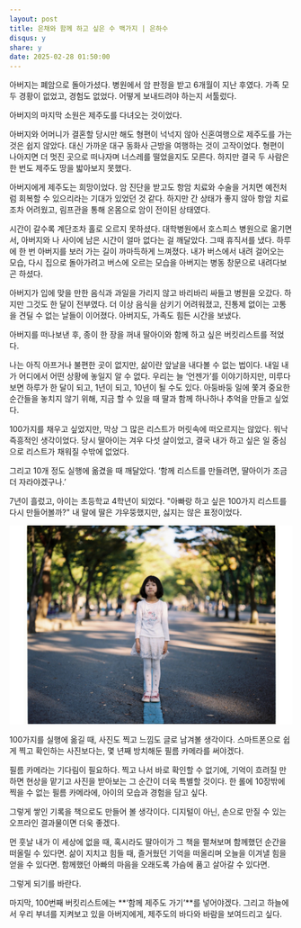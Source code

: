 ```yaml
---
layout: post
title: 은채와 함께 하고 싶은 수 백가지 | 은하수
disqus: y
share: y
date: 2025-02-28 01:50:00
---
```


아버지는 폐암으로 돌아가셨다. 병원에서 암 판정을 받고 6개월이 지난 후였다. 가족 모두 경황이 없었고, 경험도 없었다. 어떻게 보내드려야 하는지 서툴렀다.

아버지의 마지막 소원은 제주도를 다녀오는 것이었다.

아버지와 어머니가 결혼할 당시만 해도 형편이 넉넉지 않아 신혼여행으로 제주도를 가는 것은 쉽지 않았다. 대신 가까운 대구 동화사 근방을 여행하는 것이 고작이었다. 형편이 나아지면 더 멋진 곳으로 떠나자며 너스레를 떨었을지도 모른다. 하지만 결국 두 사람은 한 번도 제주도 땅을 밟아보지 못했다.

아버지에게 제주도는 희망이었다. 암 진단을 받고도 항암 치료와 수술을 거치면 예전처럼 회복할 수 있으리라는 기대가 있었던 것 같다. 하지만 간 상태가 좋지 않아 항암 치료조차 어려웠고, 림프관을 통해 온몸으로 암이 전이된 상태였다.

시간이 갈수록 계단조차 홀로 오르지 못하셨다. 대학병원에서 호스피스 병원으로 옮기면서, 아버지와 나 사이에 남은 시간이 얼마 없다는 걸 깨달았다. 그때 휴직서를 냈다. 하루에 한 번 아버지를 보러 가는 길이 까마득하게 느껴졌다. 내가 버스에서 내려 걸어오는 모습, 다시 집으로 돌아가려고 버스에 오르는 모습을 아버지는 병동 창문으로 내려다보곤 하셨다.

아버지가 입에 맞을 만한 음식과 과일을 가리지 않고 바리바리 싸들고 병원을 오갔다. 하지만 그것도 한 달이 전부였다. 더 이상 음식을 삼키기 어려워졌고, 진통제 없이는 고통을 견딜 수 없는 날들이 이어졌다. 아버지도, 가족도 힘든 시간을 보냈다.

아버지를 떠나보낸 후, 종이 한 장을 꺼내 딸아이와 함께 하고 싶은 버킷리스트를 적었다.

나는 아직 아프거나 불편한 곳이 없지만, 삶이란 앞날을 내다볼 수 없는 법이다. 내일 내가 어디에서 어떤 상황에 놓일지 알 수 없다. 우리는 늘 ‘언젠가’를 이야기하지만, 미루다 보면 하루가 한 달이 되고, 1년이 되고, 10년이 될 수도 있다. 아둥바둥 일에 쫓겨 중요한 순간들을 놓치지 않기 위해, 지금 할 수 있을 때 딸과 함께 하나하나 추억을 만들고 싶었다.

100가지를 채우고 싶었지만, 막상 그 많은 리스트가 머릿속에 떠오르지는 않았다. 워낙 즉흥적인 생각이었다. 당시 딸아이는 겨우 다섯 살이었고, 결국 내가 하고 싶은 일 중심으로 리스트가 채워질 수밖에 없었다.

그리고 10개 정도 실행에 옮겼을 때 깨달았다.
‘함께 리스트를 만들려면, 딸아이가 조금 더 자라야겠구나.’

7년이 흘렀고, 아이는 초등학교 4학년이 되었다.
"아빠랑 하고 싶은 100가지 리스트를 다시 만들어볼까?"
내 말에 딸은 갸우뚱했지만, 싫지는 않은 표정이었다.

![은하수-서울대공원가기](/images/eunchae100.JPG)

100가지를 실행에 옮길 때, 사진도 찍고 느낌도 글로 남겨볼 생각이다. 스마트폰으로 쉽게 찍고 확인하는 사진보다는, 몇 년째 방치해둔 필름 카메라를 써야겠다.

필름 카메라는 기다림이 필요하다. 찍고 나서 바로 확인할 수 없기에, 기억이 흐려질 만하면 현상을 맡기고 사진을 받아보는 그 순간이 더욱 특별할 것이다. 한 롤에 10장밖에 찍을 수 없는 필름 카메라에, 아이의 모습과 경험을 담고 싶다.

그렇게 쌓인 기록을 책으로도 만들어 볼 생각이다. 디지털이 아닌, 손으로 만질 수 있는 오프라인 결과물이면 더욱 좋겠다.

먼 훗날 내가 이 세상에 없을 때, 혹시라도 딸아이가 그 책을 펼쳐보며 함께했던 순간을 떠올릴 수 있다면. 삶이 지치고 힘들 때, 즐거웠던 기억을 떠올리며 오늘을 이겨낼 힘을 얻을 수 있다면. 함께했던 아빠의 마음을 오래도록 가슴에 품고 살아갈 수 있다면.

그렇게 되기를 바란다.

마지막, 100번째 버킷리스트에는 **‘함께 제주도 가기’**를 넣어야겠다.
그리고 하늘에서 우리 부녀를 지켜보고 있을 아버지에게, 제주도의 바다와 바람을 보여드리고 싶다.
